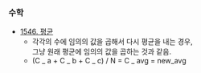 ### 수학

- [1546. 평균](Baekjoon_Online_Judge\_Step_by_step\07_Basic_math\1546_평균.py)
  - 각각의 수에 임의의 값을 곱해서 다시 평균을 내는 경우,  
    그냥 원래 평균에 임의의 값을 곱하는 것과 같음.
  - (C _ a + C _ b + C _ c) / N = C _ avg = new_avg
